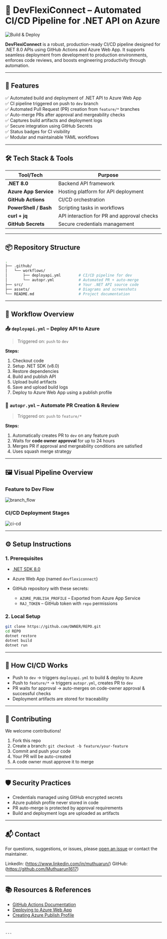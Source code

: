 # 🚀 DevFlexiConnect – Automated CI/CD Pipeline for .NET API on Azure

![Build & Deploy](https://github.com/OWNER/REPO/actions/workflows/deployapi.yml/badge.svg?branch=dev)

**DevFlexiConnect** is a robust, production-ready CI/CD pipeline designed for .NET 8.0 APIs using GitHub Actions and Azure Web App. It supports seamless deployment from development to production environments, enforces code reviews, and boosts engineering productivity through automation.

---

## 🌟 Features

✅ Automated build and deployment of .NET API to Azure Web App  
✅ CI pipeline triggered on push to `dev` branch  
✅ Automated Pull Request (PR) creation from `feature/*` branches  
✅ Auto-merge PRs after approval and mergeability checks  
✅ Captures build artifacts and deployment logs  
✅ Secure integration using GitHub Secrets  
✅ Status badges for CI visibility  
✅ Modular and maintainable YAML workflows

---

## 🛠️ Tech Stack & Tools

| Tool/Tech       | Purpose                                |
|-----------------|----------------------------------------|
| **.NET 8.0**    | Backend API framework                  |
| **Azure App Service** | Hosting platform for API deployment |
| **GitHub Actions** | CI/CD orchestration                  |
| **PowerShell / Bash** | Scripting tasks in workflows       |
| **curl + jq**   | API interaction for PR and approval checks |
| **GitHub Secrets** | Secure credentials management        |

---

## 📦 Repository Structure

```bash
.
├── .github/
│   └── workflows/
│       ├── deployapi.yml        # CI/CD pipeline for dev
│       └── autopr.yml           # Automated PR + auto-merge
├── src/                         # Your .NET API source code
├── assets/                      # Diagrams and screenshots
└── README.md                    # Project documentation
````

---

## 🔁 Workflow Overview

### 📤 `deployapi.yml` – Deploy API to Azure

> Triggered on: `push` to `dev`

**Steps:**

1. Checkout code
2. Setup .NET SDK (v8.0)
3. Restore dependencies
4. Build and publish API
5. Upload build artifacts
6. Save and upload build logs
7. Deploy to Azure Web App using a publish profile

### 🔁 `autopr.yml` – Automate PR Creation & Review

> Triggered on: `push` to `feature/*`

**Steps:**

1. Automatically creates PR to `dev` on any feature push
2. Waits for **code owner approval** for up to 24 hours
3. Merges PR if approval and mergeability conditions are satisfied
4. Uses squash merge strategy

---

## 🖼️ Visual Pipeline Overview

### Feature to Dev Flow

![branch_flow](https://github.com/user-attachments/assets/9306695d-5b3d-4a8e-877c-6e1d59cd3d95)


### CI/CD Deployment Stages

![ci-cd](https://github.com/user-attachments/assets/e1666f1b-27ec-4d04-8794-9f0b45ff83fe)


---

## ⚙️ Setup Instructions

### 1. Prerequisites

* [.NET SDK 8.0](https://dotnet.microsoft.com/en-us/download/dotnet/8.0)
* Azure Web App (named `devflexiconnect`)
* GitHub repository with these secrets:

  * `AZURE_PUBLISH_PROFILE` – Exported from Azure App Service
  * `RAJ_TOKEN` – GitHub token with `repo` permissions

### 2. Local Setup

```bash
git clone https://github.com/OWNER/REPO.git
cd REPO
dotnet restore
dotnet build
dotnet run
```

---

## 📡 How CI/CD Works

* Push to `dev` → triggers `deployapi.yml` to build & deploy to Azure
* Push to `feature/*` → triggers `autopr.yml`, creates PR to `dev`
* PR waits for approval → auto-merges on code-owner approval & successful checks
* Deployment artifacts are stored for traceability

---

## 🤝 Contributing

We welcome contributions!

1. Fork this repo
2. Create a branch: `git checkout -b feature/your-feature`
3. Commit and push your code
4. Your PR will be auto-created
5. A code owner must approve it to merge

---

## 🛡️ Security Practices

* Credentials managed using GitHub encrypted secrets
* Azure publish profile never stored in code
* PR auto-merge is protected by approval requirements
* Build and deployment logs are uploaded as artifacts

---

## 📬 Contact

For questions, suggestions, or issues, please [open an issue](https://github.com/OWNER/REPO/issues) or contact the maintainer.

LinkedIn: (https://www.linkedin.com/in/muthuarun/)
GitHub:   (https://github.com/Muthuarun1617)

---

## 📚 Resources & References

* [GitHub Actions Documentation](https://docs.github.com/actions)
* [Deploying to Azure Web App](https://learn.microsoft.com/en-us/azure/app-service/deploy-github-actions)
* [Creating Azure Publish Profile](https://learn.microsoft.com/en-us/visualstudio/deployment/import-publish-settings)

---

```

---

